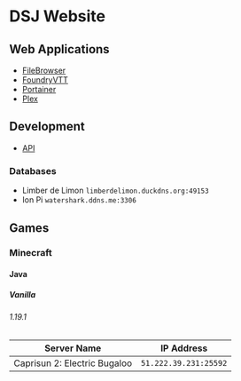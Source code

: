 # DSJ Website

## Web Applications

- [FileBrowser](http://limberdelimon.duckdns.org:47034/)
- [FoundryVTT](http://limberdelimon.duckdns.org:30000/)
- [Portainer](https://limberdelimon.duckdns.org:6691/)
- [Plex](http://limberdelimon.duckdns.org:32400/web)


## Development

- [API](https://dsj-api.herokuapp.com/)

### Databases

- Limber de Limon `limberdelimon.duckdns.org:49153`
- Ion Pi `watershark.ddns.me:3306`

## Games

### Minecraft

#### Java

##### Vanilla

###### 1.19.1

| Server Name | IP Address |
|---|---|
| Caprisun 2: Electric Bugaloo | `51.222.39.231:25592` |
